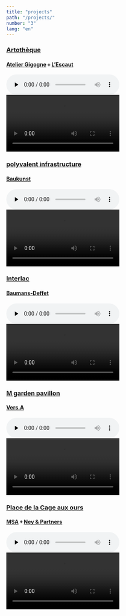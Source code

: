 ```yaml
---
title: "projects"
path: "/projects/"
number: "3"
lang: "en"
---
```


### [Artothèque](http://www.wbarchitectures.be/fr/architects/L_escaut_architectures/Artotheque/48/)
#### [Atelier Gigogne](http://www.gigogne.be/) + [L’Escaut](http://www.escaut.org/)
<audio src="https://entrer.be/audio/entrer_artotheque.mp3" controls preload="none">play</audio>
<video src="https://entrer.be/video/Escaut.mp4" autoplay loop></video>

### [polyvalent infrastructure](http://www.wbarchitectures.be/fr/architects/Baukunst/Polyvalent_Infrastructure/819/)
#### [Baukunst](http://www.bau-kunst.eu/)
<audio src="https://entrer.be/audio/entrer_spa.mp3" controls preload="none">play</audio>
<video src="https://entrer.be/video/Spa.mp4" autoplay loop></video>

### [Interlac](http://www.wbarchitectures.be/fr/architects/Baumans-Deffet__Architecture_et_Urbanisme/Interlac_-_Media___Culture/832/)
#### [Baumans-Deffet](http://www.baumans-deffet.be/)
<audio src="https://entrer.be/audio/entrer_interlac.mp3" controls preload="none">play</audio>
<video src="https://entrer.be/video/Dison.mp4" autoplay loop></video>

### [M garden pavillon](http://www.wbarchitectures.be/fr/architects/VERS.A/M_-_garden_pavilion/827/)
#### [Vers.A](http://www.versa-architecture.be)
<audio src="https://entrer.be/audio/entrer_mgarden_1.mp3" controls preload="none">play</audio>
<video src="https://entrer.be/video/Versa.mp4" autoplay loop></video>

### [Place de la Cage aux ours](http://www.wbarchitectures.be/fr/architects/MSA/Passerelle_Cage_aux_Ours_a_Schaerbeek/757/)
#### [MSA](http://www.ms-a.be/) + [Ney & Partners](http://www.ney.be/)
<audio src="https://entrer.be/audio/entrer_cageauxours.mp3" controls preload="none">play</audio>
<video src="https://entrer.be/video/Msa.mp4" autoplay loop></video>
